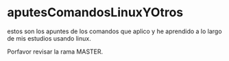# aputesComandosLinuxYOtros
estos son los apuntes de los comandos que aplico y he aprendido a lo largo de mis estudios  usando linux.


Porfavor revisar la rama MASTER.
